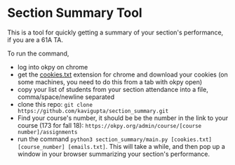 
# Section Summary Tool

This is a tool for quickly getting a summary of your section's performance, if you are a 61A TA.

To run the command,

 - log into okpy on chrome
 - get the [cookies.txt](https://chrome.google.com/webstore/detail/cookiestxt/njabckikapfpffapmjgojcnbfjonfjfg?hl=en) extension for chrome and download your cookies (on some machines, you need to do this from a tab with okpy open)
 - copy your list of students from your section attendance into a file, comma/space/newline separated
 - clone this repo: `git clone https://github.com/kavigupta/section_summary.git`
 - Find your course's number, it should be be the number in the link to your course (173 for fall 18): `https://okpy.org/admin/course/[course number]/assignments`
 - run the command `python3 section_summary/main.py [cookies.txt] [course_number] [emails.txt]`. This will take a while, and then pop up a window in your browser summarizing your section's performance.
